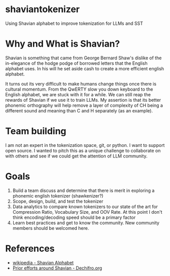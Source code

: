 # shaviantokenizer
Using Shavian alphabet to improve tokenization for LLMs and SST

# Why and What is Shavian?
Shavian is something that came from George Bernard Shaw's dislike of the in-elegance of the hodge podge of borrowed letters that the English alphabet uses. In his will he set aside cash to create a more efficient english alphabet.

It turns out its very difficult to make humans change things once there is cultural momentum. From the QwERTY slow you down keyboard to the English alphabet, we are stuck with it for a while. We can still reap the rewards of Shavian if we use it to train LLMs.  My assertion is that its better phonemic orthography will help remove a layer of complexity of CH being a different sound and meaning than C and H separately (as an example).

# Team building
I am not an expert in the tokenization space, git, or python. I want to support open source.  I wanted to pitch this as a unique challenge to collaborate on with others and see if we could get the attention of LLM community. 

# Goals
1. Build a team discuss and determine that there is merit in exploring a phonemic english tokenizer (shawkenizer?)
2. Scope, design, build, and test the tokenizer
3. Data analytics to compare known tokenizers to our state of the art for Compression Ratio, Vocabulary Size, and OOV Rate.  At this point I don't think encoding/decoding speed should be a primary factor
4. Learn best practices and get to know the community.  New community members should be welcomed here.

# References
- [wikipedia - Shavian Alphabet](https://en.m.wikipedia.org/wiki/Shavian_alphabet)
- [Prior efforts around Shavian - Dechifro.org](https://www.dechifro.org/shavian/shaw.py)
